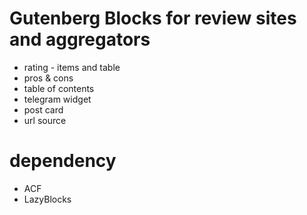 # Gutenberg Blocks for review sites and aggregators

- rating - items and table
- pros & cons
- table of contents
- telegram widget
- post card
- url source

# dependency
- ACF
- LazyBlocks
